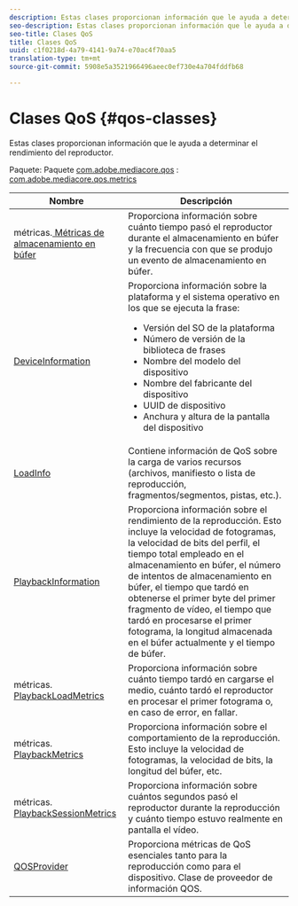 ```yaml
---
description: Estas clases proporcionan información que le ayuda a determinar el rendimiento del reproductor.
seo-description: Estas clases proporcionan información que le ayuda a determinar el rendimiento del reproductor.
seo-title: Clases QoS
title: Clases QoS
uuid: c1f0218d-4a79-4141-9a74-e70ac4f70aa5
translation-type: tm+mt
source-git-commit: 5908e5a3521966496aeec0ef730e4a704fddfb68

---
```



# Clases QoS {#qos-classes}

Estas clases proporcionan información que le ayuda a determinar el rendimiento del reproductor.

Paquete: Paquete [com.adobe.mediacore.qos](https://help.adobe.com/en_US/primetime/api/psdk/javadoc_1.4/com/adobe/mediacore/qos/package-summary.html) : [com.adobe.mediacore.qos.metrics](https://help.adobe.com/en_US/primetime/api/psdk/javadoc_1.4/com/adobe/mediacore/qos/metrics/package-summary.html)

<table frame="all" colsep="1" rowsep="1" id="table_2893EFF9755149159A4F94E781C76B6E"> 
 <thead> 
  <tr rowsep="1"> 
   <th colname="1" class="entry"> Nombre </th> 
   <th colname="2" class="entry"> Descripción </th> 
  </tr> 
 </thead>
 <tbody> 
  <tr rowsep="1"> 
   <td colname="1"><span class="codeph">métricas.<a href="https://help.adobe.com/en_US/primetime/api/psdk/javadoc_1.4/com/adobe/mediacore/qos/metrics/BufferingMetrics.html" format="html" scope="external"> Métricas de almacenamiento en búfer</a></span></td> 
   <td colname="2"> Proporciona información sobre cuánto tiempo pasó el reproductor durante el almacenamiento en búfer y la frecuencia con que se produjo un evento de almacenamiento en búfer. </td> 
  </tr> 
  <tr rowsep="1"> 
   <td colname="1"><span class="codeph"><a href="https://help.adobe.com/en_US/primetime/api/psdk/javadoc_1.4/com/adobe/mediacore/qos/DeviceInformation.html" format="html" scope="external"> DeviceInformation</a> </span></td> 
   <td colname="2">Proporciona información sobre la plataforma y el sistema operativo en los que se ejecuta la frase: 
    <ul id="ul_0DE69F3B38E84964AB98DCCD11E5E123"> 
     <li id="li_19B2D1889FCA4B0F8FCB0EE8F87353B2">Versión del SO de la plataforma </li> 
     <li id="li_CA35F4A48FD34555AC7D7832D5997AD4">Número de versión de la biblioteca de frases </li> 
     <li id="li_30D38320C2A3440E92C0A477FFFBF9A0">Nombre del modelo del dispositivo </li> 
     <li id="li_2D15164B987E405685B96A900EBF041D">Nombre del fabricante del dispositivo </li> 
     <li id="li_B78485CB9580444DB9694404706BA191">UUID de dispositivo </li> 
     <li id="li_841EA77499B44F0692192F9DE1A798E4">Anchura y altura de la pantalla del dispositivo </li> 
    </ul> </td> 
  </tr> 
  <tr rowsep="1"> 
   <td colname="1"><span class="codeph"><a href="https://help.adobe.com/en_US/primetime/api/psdk/javadoc_1.4/com/adobe/mediacore/qos/LoadInfo.html" format="html" scope="external"> LoadInfo</a></span> </td> 
   <td colname="2"> Contiene información de QoS sobre la carga de varios recursos (archivos, manifiesto o lista de reproducción, fragmentos/segmentos, pistas, etc.). </td> 
  </tr> 
  <tr rowsep="1"> 
   <td colname="1"><span class="codeph"><a href="https://help.adobe.com/en_US/primetime/api/psdk/javadoc_1.4/com/adobe/mediacore/qos/PlaybackInformation.html" format="html" scope="external"> PlaybackInformation</a></span> </td> 
   <td colname="2"> Proporciona información sobre el rendimiento de la reproducción. Esto incluye la velocidad de fotogramas, la velocidad de bits del perfil, el tiempo total empleado en el almacenamiento en búfer, el número de intentos de almacenamiento en búfer, el tiempo que tardó en obtenerse el primer byte del primer fragmento de vídeo, el tiempo que tardó en procesarse el primer fotograma, la longitud almacenada en el búfer actualmente y el tiempo de búfer. </td> 
  </tr> 
  <tr rowsep="1"> 
   <td colname="1"><span class="codeph">métricas.<a href="https://help.adobe.com/en_US/primetime/api/psdk/javadoc_1.4/com/adobe/mediacore/qos/metrics/PlaybackLoadMetrics.html" format="html" scope="external"> PlaybackLoadMetrics</a></span> </td> 
   <td colname="2"> Proporciona información sobre cuánto tiempo tardó en cargarse el medio, cuánto tardó el reproductor en procesar el primer fotograma o, en caso de error, en fallar. </td> 
  </tr> 
  <tr rowsep="1"> 
   <td colname="1"><span class="codeph">métricas.<a href="https://help.adobe.com/en_US/primetime/api/psdk/javadoc_1.4/com/adobe/mediacore/qos/metrics/PlaybackLoadMetrics.html" format="html" scope="external"> PlaybackMetrics</a> </span></td> 
   <td colname="2"> Proporciona información sobre el comportamiento de la reproducción. Esto incluye la velocidad de fotogramas, la velocidad de bits, la longitud del búfer, etc. </td> 
  </tr> 
  <tr rowsep="1"> 
   <td colname="1"><span class="codeph">métricas.<a href="https://help.adobe.com/en_US/primetime/api/psdk/javadoc_1.4/com/adobe/mediacore/qos/metrics/PlaybackSessionMetrics.html" format="html" scope="external"> PlaybackSessionMetrics</a></span> </td> 
   <td colname="2"> Proporciona información sobre cuántos segundos pasó el reproductor durante la reproducción y cuánto tiempo estuvo realmente en pantalla el vídeo. </td> 
  </tr> 
  <tr rowsep="1"> 
   <td colname="1"><span class="codeph"><a href="https://help.adobe.com/en_US/primetime/api/psdk/javadoc_1.4/com/adobe/mediacore/qos/QOSProvider.html" format="html" scope="external"> QOSProvider</a></span></td> 
   <td colname="2">Proporciona métricas de QoS esenciales tanto para la reproducción como para el dispositivo. Clase de proveedor de información QOS.</td> 
  </tr> 
 </tbody> 
</table>
